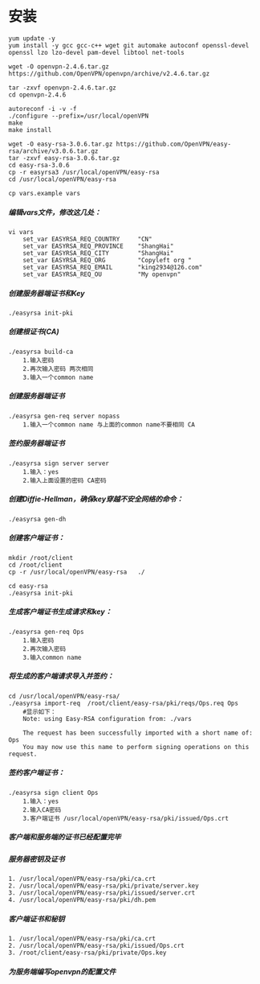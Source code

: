 # 安装
	yum update -y
	yum install -y gcc gcc-c++ wget git automake autoconf openssl-devel openssl lzo lzo-devel pam-devel libtool net-tools
	
	wget -O openvpn-2.4.6.tar.gz https://github.com/OpenVPN/openvpn/archive/v2.4.6.tar.gz
	
	tar -zxvf openvpn-2.4.6.tar.gz
	cd openvpn-2.4.6
	
	autoreconf -i -v -f
	./configure --prefix=/usr/local/openVPN
	make
	make install
	
	wget -O easy-rsa-3.0.6.tar.gz https://github.com/OpenVPN/easy-rsa/archive/v3.0.6.tar.gz
	tar -zxvf easy-rsa-3.0.6.tar.gz
	cd easy-rsa-3.0.6
	cp -r easyrsa3 /usr/local/openVPN/easy-rsa
	cd /usr/local/openVPN/easy-rsa
	
	cp vars.example vars
	
#####	编辑vars文件，修改这几处：

	vi vars
		set_var EASYRSA_REQ_COUNTRY     "CN"
		set_var EASYRSA_REQ_PROVINCE    "ShangHai"
		set_var EASYRSA_REQ_CITY        "ShangHai"
		set_var EASYRSA_REQ_ORG 		"Copyleft org "
		set_var EASYRSA_REQ_EMAIL       "king2934@126.com"
		set_var EASYRSA_REQ_OU          "My openvpn"
		
#####	创建服务器端证书和Key	
	./easyrsa init-pki
	
#####	创建根证书(CA)

	./easyrsa build-ca
		1.输入密码
		2.再次输入密码 两次相同
		3.输入一个common name
		
#####	创建服务器端证书
	./easyrsa gen-req server nopass
		1.输入一个common name 与上面的common name不要相同 CA
		
#####	签约服务器端证书
	./easyrsa sign server server
		1.输入：yes
		2.输入上面设置的密码 CA密码
		
#####	创建Diffie-Hellman，确保key穿越不安全网络的命令：

	./easyrsa gen-dh
	
	
##### 创建客户端证书：

	mkdir /root/client
	cd /root/client
	cp -r /usr/local/openVPN/easy-rsa   ./
	
	cd easy-rsa
	./easyrsa init-pki

#####	生成客户端证书生成请求和key：

	./easyrsa gen-req Ops
		1.输入密码
		2.再次输入密码
		3.输入common name
		
#####	将生成的客户端请求导入并签约：

	cd /usr/local/openVPN/easy-rsa/
	./easyrsa import-req  /root/client/easy-rsa/pki/reqs/Ops.req Ops
		#显示如下：
		Note: using Easy-RSA configuration from: ./vars

		The request has been successfully imported with a short name of: Ops
		You may now use this name to perform signing operations on this request.
		
#####	签约客户端证书：

	./easyrsa sign client Ops
		1.输入：yes
		2.输入CA密码
		3.客户端证书 /usr/local/openVPN/easy-rsa/pki/issued/Ops.crt 
		
#####	客户端和服务端的证书已经配置完毕

#####	服务器密钥及证书
	1. /usr/local/openVPN/easy-rsa/pki/ca.crt
	2. /usr/local/openVPN/easy-rsa/pki/private/server.key
	3. /usr/local/openVPN/easy-rsa/pki/issued/server.crt
	4. /usr/local/openVPN/easy-rsa/pki/dh.pem
	
#####	客户端证书和秘钥
	1. /usr/local/openVPN/easy-rsa/pki/ca.crt
	2. /usr/local/openVPN/easy-rsa/pki/issued/Ops.crt
	3. /root/client/easy-rsa/pki/private/Ops.key
	
#####	为服务端编写openvpn的配置文件
	
	


		